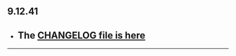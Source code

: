 ## 9.12.41

- ## The [CHANGELOG file is here](https://flutter-sound.canardoux.xyz/changelog.html)

-----------------------------------------------------------------------------------------------------------------------------------

